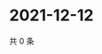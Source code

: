 # 2021-12-12

共 0 条

<!-- BEGIN WEIBO -->
<!-- 最后更新时间 Sun Dec 12 2021 17:13:54 GMT+0800 (China Standard Time) -->

<!-- END WEIBO -->
